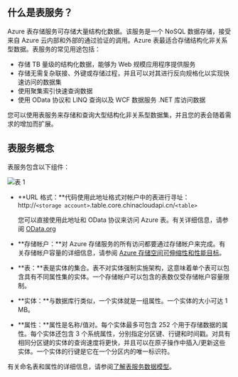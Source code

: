 ## 什么是表服务？

Azure 表存储服务可存储大量结构化数据。该服务是一个 NoSQL 数据存储，接受来自 Azure 云内部和外部的通过验证的调用。Azure 表最适合存储结构化非关系型数据。表服务的常见用途包括：

-   存储 TB 量级的结构化数据，能够为 Web 规模应用程序提供服务
-   存储无需复杂联接、外键或存储过程，并且可以对其进行反向规格化以实现快速访问的数据集
-   使用聚集索引快速查询数据
-   使用 OData 协议和 LINQ 查询以及 WCF 数据服务 .NET 库访问数据

您可以使用表服务来存储和查询大型结构化非关系型数据集，并且您的表会随着需求的增加而扩展。

## 表服务概念

表服务包含以下组件：

![表 1][Table1]

-   **URL 格式：**代码使用此地址格式对帐户中的表进行寻址：   
    http://`<storage account>`.table.core.chinacloudapi.cn/`<table>`  
      
    您可以直接使用此地址和 OData 协议来访问 Azure 表。有关详细信息，请参阅 [OData.org][]

-   **存储帐户：**对 Azure 存储服务的所有访问都要通过存储帐户来完成。有关存储帐户容量的详细信息，请参阅 [Azure 存储空间可伸缩性和性能目标](../articles/storage/storage-scalability-targets.md)。

-   **表：**表是实体的集合。表不对实体强制实施架构，这意味着单个表可以包含具有不同属性集的实体。一个存储帐户可以包含的表数仅受存储帐户容量限制。

-   **实体：**与数据库行类似，一个实体就是一组属性。一个实体的大小可达 1 MB。

-   **属性：**属性是名称/值对。每个实体最多可包含 252 个用于存储数据的属性。每个实体还包含 3 个系统属性，分别指定分区键、行键和时间戳。对具有相同分区键的实体的查询速度将更快，并且可以在原子操作中插入/更新这些实体。一个实体的行键是它在一个分区内的唯一标识符。

有关命名表和属性的详细信息，请参阅[了解表服务数据模型](https://msdn.microsoft.com/zh-cn/library/azure/dd179338.aspx)。
  
  [Table1]: ./media/storage-table-concepts-include/table1.png
  [OData.org]: http://www.odata.org/

<!---HONumber=Mooncake_0516_2016-->